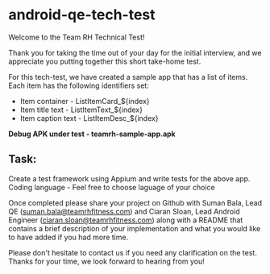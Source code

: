 # android-qe-tech-test

Welcome to the Team RH Technical Test!

Thank you for taking the time out of your day for the initial interview, and we appreciate you putting together this short take-home test. 

For this tech-test, we have created a sample app that has a list of items. Each item has the following identifiers set:
* Item container - ListItemCard_${index}
* Item title text - ListItemText_${index}
* Item caption text - ListItemDesc_${index}

**Debug APK under test - teamrh-sample-app.apk**

## Task: 
Create a test framework using Appium and write tests for the above app. 
Coding language - Feel free to choose laguage of your choice

Once completed please share your project on Github with Suman Bala, Lead QE (suman.bala@teamrhfitness.com) and Ciaran Sloan, Lead Android Engineer (ciaran.sloan@teamrhfitness.com) along with a README that contains a brief description of your implementation and what you would like to have added if you had more time.

Please don't hesitate to contact us if you need any clarification on the test. Thanks for your time, we look forward to hearing from you!

